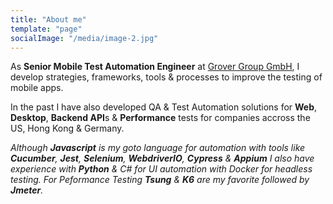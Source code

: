 ```yaml
---
title: "About me"
template: "page"
socialImage: "/media/image-2.jpg"
---
```


As **Senior Mobile Test Automation Engineer** at [Grover Group GmbH](https://www.grover.com/de-en), I develop strategies, frameworks, tools & processes to improve the testing of mobile apps.

In the past I have also developed QA & Test Automation solutions for **Web**, **Desktop**, **Backend API**s & **Performance** tests for companies accross the US, Hong Kong & Germany.

_Although **Javascript** is my goto language for automation with tools like **Cucumber**, **Jest**, **Selenium**, **WebdriverIO**, **Cypress** & **Appium** I also have experience with **Python** & C# for UI automation with Docker for headless testing. For Peformance Testing **Tsung** & **K6** are my favorite followed by **Jmeter**._

